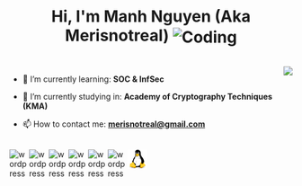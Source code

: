 <h1 align="center">Hi, I'm Manh Nguyen (Aka Merisnotreal) <img  align="center" alt="Coding" width="40" src="https://media1.giphy.com/media/v1.Y2lkPTc5MGI3NjExOHpvYWtna2g0ODF5bmp6Mm9kZml2NGJ1OWlzMHFtZGJmYTlvc2wzMSZlcD12MV9pbnRlcm5hbF9naWZfYnlfaWQmY3Q9Zw/3o6UBedJJfaxXHvZyU/giphy.webp"> </h1>

<br>

<img align='right' src="https://media1.giphy.com/media/v1.Y2lkPTc5MGI3NjExOHpvYWtna2g0ODF5bmp6Mm9kZml2NGJ1OWlzMHFtZGJmYTlvc2wzMSZlcD12MV9pbnRlcm5hbF9naWZfYnlfaWQmY3Q9Zw/3o6UBedJJfaxXHvZyU/giphy.webp">

- 🌱 I’m currently learning: **SOC & InfSec**

- 🔭 I’m currently studying in: **Academy of Cryptography Techniques (KMA)**


- 📫 How to contact me: **merisnotreal@gmail.com**



<br />



<img align="left" alt="wordpress" width="35px" src="https://cdn.worldvectorlogo.com/logos/elastic-stack.svg" />
<img align="left" alt="wordpress" width="35px" src="https://upload.wikimedia.org/wikipedia/commons/c/c6/Wireshark_icon_new.png" />
<img align="left" alt="wordpress" width="35px" src="https://www.netresec.com/images/NetworkMiner-FLARE-VM-logo_520x520.png"/>
<img align="left" alt="wordpress" width="35px" src="https://ih1.redbubble.net/image.1150703383.0567/st,small,845x845-pad,1000x1000,f8f8f8.jpg"/>
<img align="left" alt="wordpress" width="35px" src="https://img.icons8.com/color/48/000000/java-coffee-cup-logo--v1.png"/>
<img align="left" alt="wordpress" width="35px" src="https://encrypted-tbn0.gstatic.com/images?q=tbn:ANd9GcSzoMhENcF0CpQ0y601DUDT-_E_j71Oskj8Vw&s"/>
<img align="left" alt="wordpress" width="35px" src="https://raw.githubusercontent.com/devicons/devicon/master/icons/linux/linux-original.svg"/>

<br />

<!--

Here are some ideas to get you started:

- 🔭 I’m currently working on ...
- 🌱 I’m currently learning ...
- 👯 I’m looking to collaborate on ...
- 🤔 I’m looking for help with ...
- 💬 Ask me about ...
- 📫 How to reach me: ...
- 😄 Pronouns: ...
- ⚡ Fun fact: ...
-->
